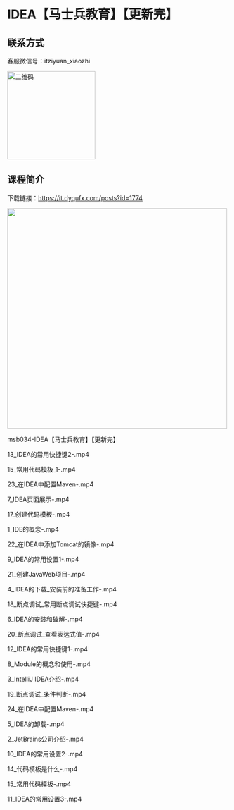 # IDEA【马士兵教育】【更新完】

## 联系方式

客服微信号：itziyuan_xiaozhi

<img src="https://ziyuanyun.oss-cn-guangzhou.aliyuncs.com/common/20240614073449/666b82192834a.jpg" width="200" height="200" alt="二维码">

## 课程简介

下载链接：https://it.dyqufx.com/posts?id=1774

<img src="https://ziyuanyun.oss-cn-guangzhou.aliyuncs.com/yun/20240515183531/66448ff34e535.jpg" width="500" alt="">

  msb034-IDEA【马士兵教育】【更新完】

 13_IDEA的常用快捷键2-.mp4

 15_常用代码模板_1-.mp4

 23_在IDEA中配置Maven-.mp4

 7_IDEA页面展示-.mp4

 17_创建代码模板-.mp4

 1_IDE的概念-.mp4

 22_在IDEA中添加Tomcat的镜像-.mp4

 9_IDEA的常用设置1-.mp4

 21_创建JavaWeb项目-.mp4

 4_IDEA的下载_安装前的准备工作-.mp4

 18_断点调试_常用断点调试快捷键-.mp4

 6_IDEA的安装和破解-.mp4

 20_断点调试_查看表达式值-.mp4

 12_IDEA的常用快捷键1-.mp4

 8_Module的概念和使用-.mp4

 3_IntelliJ IDEA介绍-.mp4

 19_断点调试_条件判断-.mp4

 24_在IDEA中配置Maven-.mp4

 5_IDEA的卸载-.mp4

 2_JetBrains公司介绍-.mp4

 10_IDEA的常用设置2-.mp4

 14_代码模板是什么-.mp4

 15_常用代码模板-.mp4

 11_IDEA的常用设置3-.mp4

  